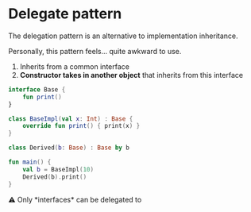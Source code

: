 # Delegate pattern

The delegation pattern is an alternative to implementation inheritance.

Personally, this pattern feels... quite awkward to use.

1. Inherits from a common interface
2. **Constructor takes in another object** that inherits from this interface

```kotlin
interface Base {
    fun print()
}

class BaseImpl(val x: Int) : Base {
    override fun print() { print(x) }
}

class Derived(b: Base) : Base by b

fun main() {
    val b = BaseImpl(10)
    Derived(b).print()
}
```

<aside>
⚠️ Only *interfaces* can be delegated to

</aside>
